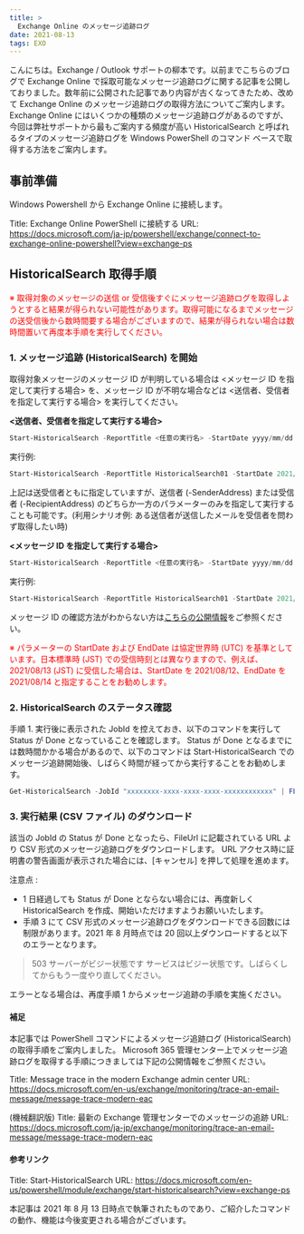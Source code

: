 ```yaml
---
title: >
  Exchange Online のメッセージ追跡ログ
date: 2021-08-13
tags: EXO
---
```

こんにちは。Exchange / Outlook サポートの柳本です。以前までこちらのブログで Exchange Online で採取可能なメッセージ追跡ログに関する記事を公開しておりました。数年前に公開された記事であり内容が古くなってきたため、改めて Exchange Online のメッセージ追跡ログの取得方法についてご案内します。Exchange Online にはいくつかの種類のメッセージ追跡ログがあるのですが、今回は弊社サポートから最もご案内する頻度が高い HistoricalSearch と呼ばれるタイプのメッセージ追跡ログを Windows PowerShell のコマンド ベースで取得する方法をご案内します。


## 事前準備
Windows Powershell から Exchange Online に接続します。

Title: Exchange Online PowerShell に接続する
URL: <a target="_blank" href="https://docs.microsoft.com/ja-jp/powershell/exchange/connect-to-exchange-online-powershell?view=exchange-ps" rel="noopener">https://docs.microsoft.com/ja-jp/powershell/exchange/connect-to-exchange-online-powershell?view=exchange-ps</a>

## HistoricalSearch 取得手順
<span style="color: #ff0000">
※ 取得対象のメッセージの送信 or 受信後すぐにメッセージ追跡ログを取得しようとすると結果が得られない可能性があります。取得可能になるまでメッセージの送受信後から数時間要する場合がございますので、結果が得られない場合は数時間置いて再度本手順を実行してください。
</span>

### 1. メッセージ追跡 (HistoricalSearch) を開始

取得対象メッセージのメッセージ ID が判明している場合は &lt;メッセージ ID を指定して実行する場合&gt; を、メッセージ ID が不明な場合などは &lt;送信者、受信者を指定して実行する場合&gt; を実行してください。

**&lt;送信者、受信者を指定して実行する場合&gt;**
```PowerShell
Start-HistoricalSearch -ReportTitle <任意の実行名> -StartDate yyyy/mm/dd -EndDate yyyy/mm/dd -SenderAddress <送信者メールアドレス> -RecipientAddress <受信者メールアドレス> -ReportType MessageTraceDetail -NotifyAddress <通知メールアドレス>
```

実行例:
```PowerShell
Start-HistoricalSearch -ReportTitle HistoricalSearch01 -StartDate 2021/8/12 -EndDate 2021/8/14 -SenderAddress sender@contoso.com -RecipientAddress recipient@contoso.com -ReportType MessageTraceDetail -NotifyAddress admin@contoso.com
```

上記は送受信者ともに指定していますが、送信者 (-SenderAddress) または受信者 (-RecipientAddress) のどちらか一方のパラメーターのみを指定して実行することも可能です。(利用シナリオ例: ある送信者が送信したメールを受信者を問わず取得したい時)

**&lt;メッセージ ID を指定して実行する場合&gt;**
```PowerShell
Start-HistoricalSearch -ReportTitle <任意の実行名> -StartDate yyyy/mm/dd -EndDate yyyy/mm/dd -MessageID "<メッセージ ID>" -ReportType MessageTraceDetail -NotifyAddress <通知メールアドレス>
```

実行例:
```PowerShell
Start-HistoricalSearch -ReportTitle HistoricalSearch01 -StartDate 2021/8/12 -EndDate 2021/8/14 -MessageID "<TYAP286MB0889D5500E1B82DC368C092F95FA9@TYAP286MB0889.JPNP286.PROD.OUTLOOK.COM>" -ReportType MessageTraceDetail -NotifyAddress admin@contoso.com
```

メッセージ ID の確認方法がわからない方は[こちらの公開情報](https://support.microsoft.com/ja-jp/office/cd039382-dc6e-4264-ac74-c048563d212c)をご参照ください。


<span style="color: #ff0000">※ パラメーターの StartDate および EndDate は協定世界時 (UTC) を基準としています。日本標準時 (JST) での受信時刻とは異なりますので、例えば、2021/08/13 (JST) に受信した場合は、StartDate を 2021/08/12、EndDate を 2021/08/14 と指定することをお勧めします。</span>

### 2. HistoricalSearch のステータス確認
手順 1. 実行後に表示された JobId を控えておき、以下のコマンドを実行して Status が Done となっていることを確認します。
Status が Done となるまでには数時間かかる場合があるので、以下のコマンドは Start-HistoricalSearch でのメッセージ追跡開始後、しばらく時間が経ってから実行することをお勧めします。

```PowerShell
Get-HistoricalSearch -JobId "xxxxxxxx-xxxx-xxxx-xxxx-xxxxxxxxxxxx" | FL
```

### 3. 実行結果 (CSV ファイル) のダウンロード
該当の JobId の Status が Done となったら、FileUrl に記載されている URL より CSV 形式のメッセージ追跡ログをダウンロードします。
URL アクセス時に証明書の警告画面が表示された場合には、[キャンセル] を押して処理を進めます。

注意点 :
- 1 日経過しても Status が Done とならない場合には、再度新しく HistoricalSearch を作成、開始いただけますようお願いいたします。
- 手順 3 にて CSV 形式のメッセージ追跡ログをダウンロードできる回数には制限があります。2021 年 8 月時点では 20 回以上ダウンロードすると以下のエラーとなります。

> 503
> サーバーがビジー状態です
> サービスはビジー状態です。しばらくしてからもう一度やり直してください。

エラーとなる場合は、再度手順 1 からメッセージ追跡の手順を実施ください。

#### 補足
本記事では PowerShell コマンドによるメッセージ追跡ログ (HistoricalSearch) の取得手順をご案内しました。
Microsoft 365 管理センター上でメッセージ追跡ログを取得する手順につきましては下記の公開情報をご参照ください。

Title: Message trace in the modern Exchange admin center
URL: https://docs.microsoft.com/en-us/exchange/monitoring/trace-an-email-message/message-trace-modern-eac

(機械翻訳版)
Title: 最新の Exchange 管理センターでのメッセージの追跡
URL: https://docs.microsoft.com/ja-jp/exchange/monitoring/trace-an-email-message/message-trace-modern-eac

#### 参考リンク
Title: Start-HistoricalSearch
URL: <a target="_blank" href="https://docs.microsoft.com/en-us/powershell/module/exchange/start-historicalsearch?view=exchange-ps" rel="noopener">https://docs.microsoft.com/en-us/powershell/module/exchange/start-historicalsearch?view=exchange-ps</a>

本記事は 2021 年 8 月 13 日時点で執筆されたものであり、ご紹介したコマンドの動作、機能は今後変更される場合がございます。
